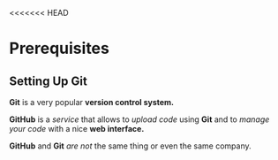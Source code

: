 <<<<<<< HEAD
# Prerequisites
## Setting Up Git
**Git** is a very popular **version control system.**

**GitHub** is a <em>service</em> that allows to <em>upload code</em> using **Git** and to <em>manage your code</em> with a nice **web interface.** 

**GitHub** and **Git** <em>are not</em> the same thing or even the same company.
